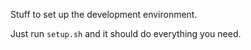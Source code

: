 Stuff to set up the development environment.

Just run `setup.sh` and it should do everything you need.
